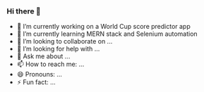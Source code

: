 ### Hi there 👋

- 🔭 I’m currently working on a World Cup score predictor app
- 🌱 I’m currently learning MERN stack and Selenium automation
- 👯 I’m looking to collaborate on ...
- 🤔 I’m looking for help with ...
- 💬 Ask me about ...
- 📫 How to reach me: ...
- 😄 Pronouns: ...
- ⚡ Fun fact: ...

